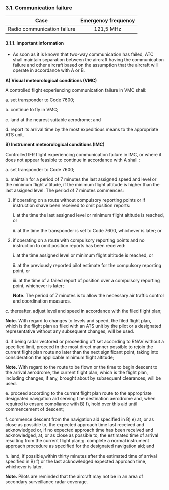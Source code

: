 ### **3.1. Communication failure**

|            Case             | Emergency frequency |
| :-------------------------: | :-----------------: |
| Radio communication failure |      121,5 MHz      |

#### 3.1.1. Important information

- As soon as it is known that two-way communication has failed, ATC shall maintain separation between the aircraft having the communication failure and other aircraft based on the assumption that the aircraft will operate in accordance with A or B.

**A) Visual meteorological conditions (VMC)**

A controlled flight experiencing communication failure in VMC shall:

a.   set transponder to Code 7600;

b.   continue to fly in VMC;

c.   land at the nearest suitable aerodrome; and

d.   report its arrival time by the most expeditious means to the appropriate ATS unit.

**B) Instrument meteorological conditions (IMC)** 

Controlled IFR flight experiencing communication failure in IMC, or where it does not appear feasible to continue in accordance with A shall :

a.   set transponder to Code 7600;

b.   maintain for a period of 7 minutes the last assigned speed and level or the minimum flight altitude, if the minimum flight altitude is higher than the last assigned level. The period of 7 minutes commences:

1. if operating on a route without compulsory reporting points or if instruction shave been received to omit position reports: 

   i.   at the time the last assigned level or minimum flight altitude is reached, or 

   ii.   at the time the transponder is set to Code 7600, whichever is later; or

2. if operating on a route with compulsory reporting points and no instruction to omit position reports has been received: 

   i.   at the time assigned level or minimum flight altitude is reached, or 

   ii.   at the previously reported pilot estimate for the compulsory reporting point, or 

   iii.  at the time of a failed report of position over a compulsory reporting point, whichever is later;

   **Note.** The period of 7 minutes is to allow the necessary air traffic control and coordination measures.

c.   thereafter, adjust level and speed in accordance with the filed flight plan;

**Note.** With regard to changes to levels and speed, the filed flight plan, which is the flight plan as filed with an ATS unit by the pilot or a designated representative without any subsequent changes, will be used.

d.   if being radar vectored or proceeding off set according to RNAV without a specified limit, proceed in the most direct manner possible to rejoin the current flight plan route no later than the next significant point, taking into consideration the applicable minimum flight altitude;

**Note.** With regard to the route to be flown or the time to begin descent to the arrival aerodrome, the current flight plan, which is the flight plan, including changes, if any, brought about by subsequent clearances, will be used. 

e.   proceed according to the current flight plan route to the appropriate designated navigation aid serving t he destination aerodrome and, when required to ensure compliance with B) f), hold over this aid until commencement of descent;

f.   commence descent from the navigation aid specified in B) e) at, or as close as possible to, the expected approach time last received and acknowledged or, if no expected approach time has been received and acknowledged, at, or as close as possible to, the estimated time of arrival resulting from the current flight plan;g.   complete a normal instrument approach procedure as specified for the designated navigation aid; and 

h.   land, if possible,within thirty minutes after the estimated time of arrival specified in B) f) or the last acknowledged expected approach time, whichever is later. 

**Note.** Pilots are reminded that the aircraft may not be in an area of secondary surveillance radar coverage.